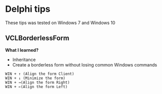 # Delphi tips

These tips was tested on Windows 7 and Windows 10


## VCLBorderlessForm
**What I learned?**
* Inheritance
* Create a borderless form without losing common Windows commands

```
WIN + ↑ (Align the form Client)
WIN + ↓ (Minimize the form)
WIN + →(Align the form Right)
WIN + ←(Align the form Left)
```
